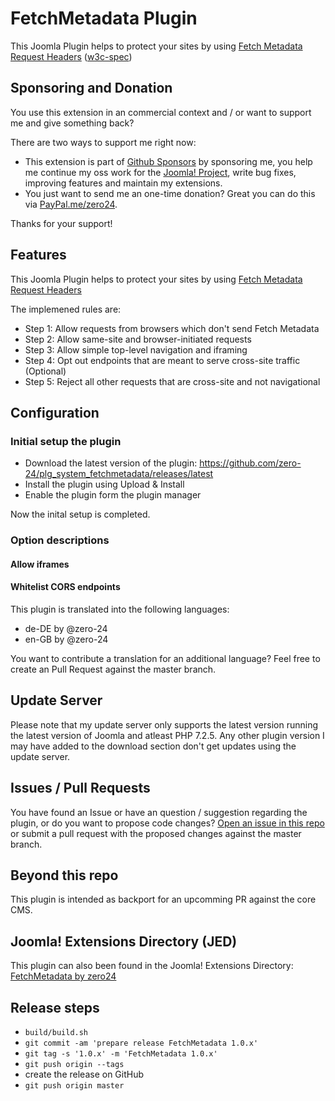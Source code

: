 # FetchMetadata Plugin

This Joomla Plugin helps to protect your sites by using [Fetch Metadata Request Headers](https://web.dev/fetch-metadata/) ([w3c-spec](https://www.w3.org/TR/fetch-metadata/))

## Sponsoring and Donation

You use this extension in an commercial context and / or want to support me and give something back?

There are two ways to support me right now:
- This extension is part of [Github Sponsors](https://github.com/sponsors/zero-24/) by sponsoring me, you help me continue my oss work for the [Joomla! Project](https://volunteers.joomla.org/joomlers/248-tobias-zulauf), write bug fixes, improving features and maintain my extensions.
- You just want to send me an one-time donation? Great you can do this via [PayPal.me/zero24](https://www.paypal.me/zero24).

Thanks for your support!

## Features

This Joomla Plugin helps to protect your sites by using [Fetch Metadata Request Headers](https://web.dev/fetch-metadata/)

The implemened rules are:
- Step 1: Allow requests from browsers which don't send Fetch Metadata
- Step 2: Allow same-site and browser-initiated requests
- Step 3: Allow simple top-level navigation and iframing
- Step 4: Opt out endpoints that are meant to serve cross-site traffic (Optional)
- Step 5: Reject all other requests that are cross-site and not navigational

## Configuration

### Initial setup the plugin

- Download the latest version of the plugin: https://github.com/zero-24/plg_system_fetchmetadata/releases/latest
- Install the plugin using Upload & Install
- Enable the plugin form the plugin manager

Now the inital setup is completed.

### Option descriptions

#### Allow iframes

#### Whitelist CORS endpoints

This plugin is translated into the following languages:
- de-DE by @zero-24
- en-GB by @zero-24

You want to contribute a translation for an additional language? Feel free to create an Pull Request against the master branch.

## Update Server

Please note that my update server only supports the latest version running the latest version of Joomla and atleast PHP 7.2.5.
Any other plugin version I may have added to the download section don't get updates using the update server.

## Issues / Pull Requests

You have found an Issue or have an question / suggestion regarding the plugin, or do you want to propose code changes?
[Open an issue in this repo](https://github.com/zero-24/plg_system_fetchmetadata/issues/new) or submit a pull request with the proposed changes against the master branch.

## Beyond this repo

This plugin is intended as backport for an upcomming PR against the core CMS.

## Joomla! Extensions Directory (JED)

This plugin can also been found in the Joomla! Extensions Directory: [FetchMetadata by zero24](https://extensions.joomla.org/extension/fetchmetadata/)

## Release steps

- `build/build.sh`
- `git commit -am 'prepare release FetchMetadata 1.0.x'`
- `git tag -s '1.0.x' -m 'FetchMetadata 1.0.x'`
- `git push origin --tags`
- create the release on GitHub
- `git push origin master`
